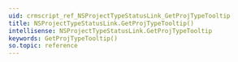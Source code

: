 ```yaml
---
uid: crmscript_ref_NSProjectTypeStatusLink_GetProjTypeTooltip
title: NSProjectTypeStatusLink.GetProjTypeTooltip()
intellisense: NSProjectTypeStatusLink.GetProjTypeTooltip
keywords: GetProjTypeTooltip()
so.topic: reference
---
```





